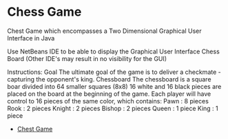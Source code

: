 # Chess Game

Chest Game which encompasses a Two Dimensional Graphical User Interface in Java

Use NetBeans IDE to be able to display the Graphical User Interface Chess Board (Other IDE's may result in no visibility for the GUI)

Instructions:
Goal
The ultimate goal of the game is to deliver a checkmate - capturing the opponent's king.
Chessboard
The chessboard is a square boar divided into 64 smaller squares (8x8)
16 white and 16 black pieces are placed on the board at the beginning of the game.
Each player will have control to 16 pieces of the same color, which contains:
Pawn : 8 pieces
Rook : 2 pieces
Knight : 2 pieces
Bishop : 2 pieces
Queen : 1 piece
King : 1 piece

* [Chest Game](./src)
